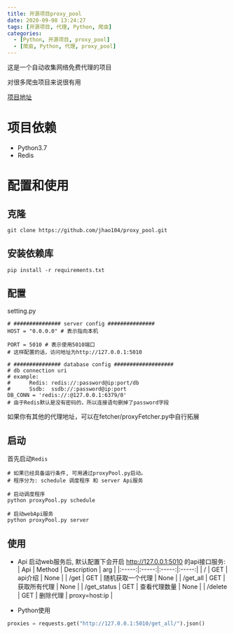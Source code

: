 ```yaml
---
title: 开源项目proxy_pool
date: 2020-09-08 13:24:27
tags: [开源项目, 代理, Python, 爬虫]
categories: 
  - [Python, 开源项目, proxy_pool]
  - [爬虫, Python, 代理, proxy_pool]
---
```

这是一个自动收集网络免费代理的项目

对很多爬虫项目来说很有用

<!-- more -->

[项目地址](https://github.com/jhao104/proxy_pool)

# 项目依赖

- Python3.7
- Redis


# 配置和使用

## 克隆

	git clone https://github.com/jhao104/proxy_pool.git

## 安装依赖库

	pip install -r requirements.txt

## 配置

setting.py

	# ############### server config ###############
	HOST = "0.0.0.0" # 表示指向本机

	PORT = 5010 # 表示使用5010端口
	# 这样配置的话，访问地址为http://127.0.0.1:5010

	# ############### database config ###################
	# db connection uri
	# example:
	#      Redis: redis://:password@ip:port/db
	#      Ssdb:  ssdb://:password@ip:port
	DB_CONN = 'redis://:@127.0.0.1:6379/0'
	# 由于Redis默认是没有密码的，所以连接语句删掉了password字段

如果你有其他的代理地址，可以在fetcher/proxyFetcher.py中自行拓展

## 启动

首先启动`Redis`

	# 如果已经具备运行条件, 可用通过proxyPool.py启动。
	# 程序分为: schedule 调度程序 和 server Api服务

	# 启动调度程序
	python proxyPool.py schedule

	# 启动webApi服务
	python proxyPool.py server

## 使用
- Api
启动web服务后, 默认配置下会开启 http://127.0.0.1:5010 的api接口服务:
| Api | Method | Description | arg |
|:-----:|:-----:|:-----:|:-----:|
| / | GET | api介绍 | None |
| /get | GET | 随机获取一个代理	 | None |
| /get_all | GET | 获取所有代理 | None |
| /get_status | GET | 查看代理数量 | None |
| /delete | GET | 删除代理 | proxy=host:ip |

- Python使用

```python
proxies = requests.get("http://127.0.0.1:5010/get_all/").json()
```





















